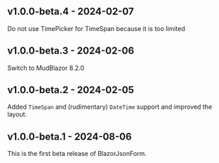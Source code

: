 ## v1.0.0-beta.4 - 2024-02-07

Do not use TimePicker for TimeSpan because it is too limited

## v1.0.0-beta.3 - 2024-02-06

Switch to MudBlazor 8.2.0

## v1.0.0-beta.2 - 2024-02-05

Added `TimeSpan` and (rudimentary) `DateTime` support and improved the layout.

## v1.0.0-beta.1 - 2024-08-06

This is the first beta release of BlazorJsonForm.